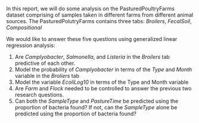 In this report, we will do some analysis on the PasturedPoultryFarms dataset comprising of samples taken in different farms from
different animal sources. The PasturedPolutryFarms contains three tabs: _Broilers_, _FecalSoil_, _Compositional_

We would like to answer these five questions using generalized linear regression
analysis:

1. Are _Camplyobacter_, _Salmonella_, and _Listeria_ in the _Broilers_ tab predictive of each other.
2. Model the probability of _Camplyobacter_ in terms of the _Type_ and _Month_ variable in the _Broliers_ tab
3. Model the variable _EcoliLog10_ in terms of the Type and Month variable
4. Are _Farm_ and _Flock_ needed to be controlled to answer the previous two research questions.
5. Can both the _SampleType_ and _PastureTime_ be predicted using the proportion of bacteria found?
If not, can the _SampleType_ alone be predicted using the proportion of bacteria found?
